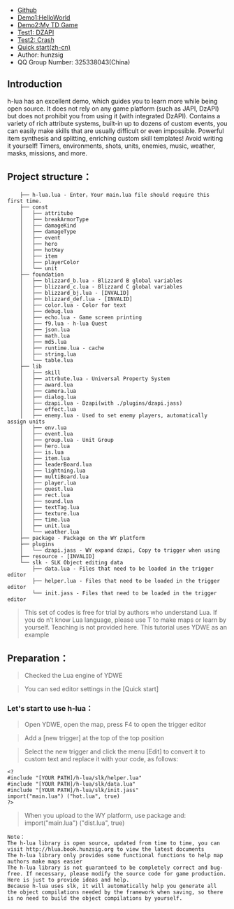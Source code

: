  * [Github](https://github.com/hunzsig-warcraft3/h-lua)
 * [Demo1:HelloWorld](https://github.com/hunzsig-warcraft3/w3x-h-lua-helloworld)
 * [Demo2:My TD Game](https://github.com/hunzsig-warcraft3/w3x-my-tower)
 * [Test1: DZAPI](https://github.com/hunzsig-warcraft3/w3x-test-dzapi)
 * [Test2: Crash](https://github.com/hunzsig-warcraft3/w3x-test-breakdown)
 * [Quick start(zh-cn)](https://docs.qq.com/doc/DTUZZZWZzYVpyeW1o)
 * Author: hunzsig
 * QQ Group Number: 325338043(China)


## Introduction
h-lua has an excellent demo, which guides you to learn more while being open source. It does not rely on any game platform (such as JAPI, DzAPI) but does not prohibit you from using it (with integrated DzAPI). 
Contains a variety of rich attribute systems, built-in up to dozens of custom events, you can easily make skills that are usually difficult or even impossible. Powerful item synthesis and splitting, enriching custom skill templates! Avoid writing it yourself! Timers, environments, shots, units, enemies, music, weather, masks, missions, and more.

## Project structure：
```
    ├── h-lua.lua - Enter，Your main.lua file should require this first time.
    ├── const
    │   ├── attritube
    │   ├── breakArmorType
    │   ├── damageKind
    │   ├── damageType
    │   ├── event
    │   ├── hero
    │   ├── hotKey
    │   ├── item
    │   ├── playerColor
    │   └── unit
    ├── foundation
    │   ├── blizzard_b.lua - Blizzard B global variables
    │   ├── blizzard_c.lua - Blizzard C global variables
    │   ├── blizzard_bj.lua - [INVALID]
    │   ├── blizzard_def.lua - [INVALID]
    │   ├── color.lua - Color for text
    │   ├── debug.lua
    │   ├── echo.lua - Game screen printing
    │   ├── f9.lua - h-lua Quest
    │   ├── json.lua
    │   ├── math.lua
    │   ├── md5.lua
    │   ├── runtime.lua - cache
    │   ├── string.lua
    │   └── table.lua
    ├── lib
    │   ├── skill
    │   ├── attrbute.lua - Universal Property System
    │   ├── award.lua
    │   ├── camera.lua
    │   ├── dialog.lua
    │   ├── dzapi.lua - Dzapi(with ./plugins/dzapi.jass)
    │   ├── effect.lua
    │   ├── enemy.lua - Used to set enemy players, automatically assign units
    │   ├── env.lua
    │   ├── event.lua
    │   ├── group.lua - Unit Group
    │   ├── hero.lua
    │   ├── is.lua
    │   ├── item.lua
    │   ├── leaderBoard.lua
    │   ├── lightning.lua
    │   ├── multiBoard.lua
    │   ├── player.lua
    │   ├── quest.lua
    │   ├── rect.lua
    │   ├── sound.lua
    │   ├── textTag.lua
    │   ├── texture.lua
    │   ├── time.lua
    │   ├── unit.lua
    │   └── weather.lua 
    ├── package - Package on the WY platform
    ├── plugins
    │   └── dzapi.jass - WY expand dzapi, Copy to trigger when using
    ├── resource - [INVALID]
    └── slk - SLK Object editing data
        ├── data.lua - Files that need to be loaded in the trigger editor
        ├── helper.lua - Files that need to be loaded in the trigger editor
        └── init.jass - Files that need to be loaded in the trigger editor
```

> This set of codes is free for trial by authors who understand Lua. If you do n’t know Lua language, please use T to make maps or learn by yourself. Teaching is not provided here. This tutorial uses YDWE as an example

## Preparation：

> Checked the Lua engine of YDWE

> You can sed editor settings in the [Quick start]

### Let's start to use h-lua：

> Open YDWE, open the map, press F4 to open the trigger editor

> Add a [new trigger] at the top of the top position

> Select the new trigger and click the menu [Edit] to convert it to custom text and replace it with your code, as follows:

```
<?
#include "[YOUR PATH]/h-lua/slk/helper.lua"
#include "[YOUR PATH]/h-lua/slk/data.lua"
#include "[YOUR PATH]/h-lua/slk/init.jass"
import("main.lua") ("hot.lua", true)
?>
```
> When you upload to the WY platform, use package and: import("main.lua") ("dist.lua", true)

```
Note：
The h-lua library is open source, updated from time to time, you can visit http://hlua.book.hunzsig.org to view the latest documents
The h-lua library only provides some functional functions to help map authors make maps easier
The h-lua library is not guaranteed to be completely correct and bug-free. If necessary, please modify the source code for game production. Here is just to provide ideas and help.
Because h-lua uses slk, it will automatically help you generate all the object compilations needed by the framework when saving, so there is no need to build the object compilations by yourself.
```